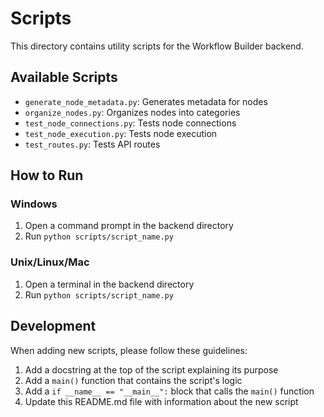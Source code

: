 # Scripts

This directory contains utility scripts for the Workflow Builder backend.

## Available Scripts

- `generate_node_metadata.py`: Generates metadata for nodes
- `organize_nodes.py`: Organizes nodes into categories
- `test_node_connections.py`: Tests node connections
- `test_node_execution.py`: Tests node execution
- `test_routes.py`: Tests API routes

## How to Run

### Windows

1. Open a command prompt in the backend directory
2. Run `python scripts/script_name.py`

### Unix/Linux/Mac

1. Open a terminal in the backend directory
2. Run `python scripts/script_name.py`

## Development

When adding new scripts, please follow these guidelines:

1. Add a docstring at the top of the script explaining its purpose
2. Add a `main()` function that contains the script's logic
3. Add a `if __name__ == "__main__":` block that calls the `main()` function
4. Update this README.md file with information about the new script
